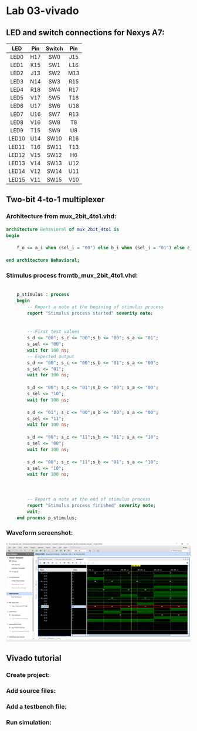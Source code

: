 # Lab 03-vivado

## LED and switch connections for Nexys A7:


| **LED** | **Pin** | **Switch** | **Pin** | 
| :-: | :-: | :-: | :-: |
| LED0 | H17 | SW0 | J15 |
| LED1 | K15 | SW1 | L16 |
| LED2 | J13 | SW2 | M13 |
| LED3 | N14 | SW3 | R15 |
| LED4 | R18 | SW4 | R17 |
| LED5 | V17 | SW5 | T18 |
| LED6 | U17 | SW6 | U18 |
| LED7 | U16 | SW7 | R13 |
| LED8 | V16 | SW8 | T8 |
| LED9 | T15 | SW9 | U8 |
| LED10 | U14 | SW10 | R16 |
| LED11 | T16 | SW11 | T13 |
| LED12 | V15 | SW12 | H6 |
| LED13 | V14 | SW13 | U12 |
| LED14 | V12 | SW14 | U11 |
| LED15 | V11 | SW15 | V10 |


## Two-bit 4-to-1 multiplexer
### Architecture from mux_2bit_4to1.vhd:
```vhdl
architecture Behavioral of mux_2bit_4to1 is
begin
    
    f_o <= a_i when (sel_i = "00") else b_i when (sel_i = "01") else c_i when (sel_i = "10") else d_i;
   
end architecture Behavioral;
```
### Stimulus process fromtb_mux_2bit_4to1.vhd:
```vhdl
    
    p_stimulus : process
    begin
        -- Report a note at the begining of stimulus process
        report "Stimulus process started" severity note;


        -- First test values
        s_d <= "00"; s_c <= "00";s_b <= "00"; s_a <= "01";
        s_sel <= "00";
        wait for 100 ns;
        -- Expected output
        s_d <= "00"; s_c <= "00";s_b <= "01"; s_a <= "00";
        s_sel <= "01";
        wait for 100 ns;
        
        s_d <= "00"; s_c <= "01";s_b <= "00"; s_a <= "00";
        s_sel <= "10";
        wait for 100 ns;
        
        s_d <= "01"; s_c <= "00";s_b <= "00"; s_a <= "00";
        s_sel <= "11";
        wait for 100 ns;
        
        s_d <= "00"; s_c <= "11";s_b <= "01"; s_a <= "10";
        s_sel <= "00";
        wait for 100 ns;
        
        s_d <= "00"; s_c <= "11";s_b <= "01"; s_a <= "10";
        s_sel <= "10";
        wait for 100 ns;
        
        
        
        -- Report a note at the end of stimulus process
        report "Stimulus process finished" severity note;
        wait;
    end process p_stimulus;
  ```
### Waveform screenshot:
![Screenshot](Images/03Waveforms.png)

## Vivado tutorial
### Create project:

### Add source files:

### Add a testbench file:

### Run simulation:

